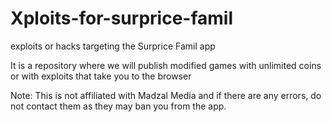 # Xploits-for-surprice-famil
exploits or hacks targeting the Surprice Famil app 

It is a repository where we will publish modified games with unlimited coins or with exploits that take you to the browser 


Note: This is not affiliated with Madzal Media and if there are any errors, do not contact them as they may ban you from the app. 
